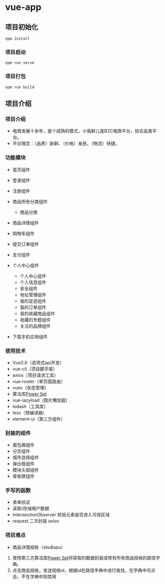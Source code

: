 # vue-app

## 项目初始化

```
npm install
```

### 项目启动

```
npm run serve
```

### 项目打包

```
npm run build
```

## 项目介绍

### 项目介绍

- 电商发展十余年，是个成熟的模式，小兔鲜儿是B2C电商平台，综合品类平台。
- 平台理念：（品质）新鲜、（价格）亲民、（物流）快捷。

### 功能模块
- 首页组件
- 登录组件
- 注册组件
- 商品所有分类组件
  - 商品分类

- 商品详情组件
- 购物车组件
- 提交订单组件
- 支付组件
- 个人中心组件
  - 个人中心组件
  - 个人信息组件
  - 安全组件
  - 地址管理组件
  - 我的足迹组件
  - 我的订单组件
  - 我的收藏商品组件
  - 收藏的专题组件
  - 关注的品牌组件
- 下载手机应用组件

### 使用技术
- Vue2.0（选项式api开发）
- vue-cli（项目脚手架）
- axios（项目请求工具）
- vue-router（单页面路由）
- vuex（状态管理）
- 算法库[Power Set](https://github.com/zhousg/javascript-algorithms/tree/master/src/algorithms/sets/power-set)
- vue-lazyload（图片懒加载）
- lodash（工具库）
- less（预编译器）
- element-ui（第三方组件）

### 封装的组件

- 面包屑组件
- 分页组件
- 城市选择组件
- 弹出框组件
- 模块头部组件
- 骨架屏组件

### 手写的函数
- 表单验证
- 读取/存储用户数据
- IntersectionObserver 校验元素是否进入可视区域
- request 二次封装 axios

### 项目难点

- 商品详情规格（sku&spu）
1. 使用第三方算法库[Power Set](https://github.com/zhousg/javascript-algorithms/tree/master/src/algorithms/sets/power-set)将获取的数据封装成带有所有商品规格的路径字典。
2. 点击商品规格，发送规格id，根据id在路径字典中进行查找，在字典中可点击，不在字典中则禁用

